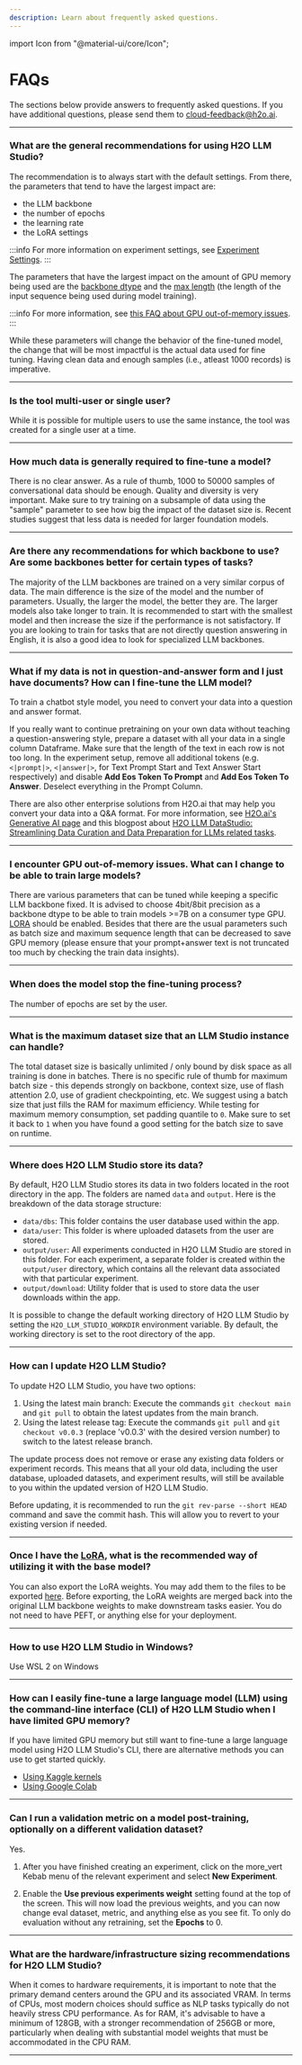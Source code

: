 ```yaml
---
description: Learn about frequently asked questions. 
---
```

import Icon from "@material-ui/core/Icon";

# FAQs

The sections below provide answers to frequently asked questions. If you have additional questions, please send them to [cloud-feedback@h2o.ai](mailto:cloud-feedback@h2o.ai).

---

### What are the general recommendations for using H2O LLM Studio?

The recommendation is to always start with the default settings. From there, the parameters that tend to have the largest impact are: 
- the LLM backbone
- the number of epochs
- the learning rate
- the LoRA settings 

:::info
For more information on experiment settings, see [Experiment Settings](guide/experiments/experiment-settings). 
:::

The parameters that have the largest impact on the amount of GPU memory being used are the [backbone dtype](guide/experiments/experiment-settings#backbone-dtype) and the [max length](guide/experiments/experiment-settings#max-length) (the length of the input sequence being used during model training). 

:::info
For more information, see [this FAQ about GPU out-of-memory issues](#i-encounter-gpu-out-of-memory-issues-what-can-i-change-to-be-able-to-train-large-models). 
:::

While these parameters will change the behavior of the fine-tuned model, the change that will be most impactful is the actual data used for fine tuning. Having clean data and enough samples (i.e., atleast 1000 records) is imperative.

---

### Is the tool multi-user or single user? 

While it is possible for multiple users to use the same instance, the tool was created for a single user at a time. 

----

### How much data is generally required to fine-tune a model?

There is no clear answer. As a rule of thumb, 1000 to 50000 samples of conversational data should be enough. Quality and diversity is very important. Make sure to try training on a subsample of data using the "sample" parameter to see how big the impact of the dataset size is. Recent studies suggest that less data is needed for larger foundation models.

---

### Are there any recommendations for which backbone to use? Are some backbones better for certain types of tasks?

The majority of the LLM backbones are trained on a very similar corpus of data. The main difference is the size of the model and the number of parameters. Usually, the larger the model, the better they are. The larger models also take longer to train. It is recommended to start with the smallest model and then increase the size if the performance is not satisfactory. If you are looking to train for tasks that are not directly question answering in English, it is also a good idea to look for specialized LLM backbones.

---

### What if my data is not in question-and-answer form and I just have documents? How can I fine-tune the LLM model?

To train a chatbot style model, you need to convert your data into a question and answer format.

If you really want to continue pretraining on your own data without teaching a question-answering style, prepare a dataset with all your data in a single column Dataframe. Make sure that the length of the text in each row is not too long. In the experiment setup, remove all additional tokens (e.g. `<|prompt|>`, `<|answer|>`, for Text Prompt Start and Text Answer Start respectively) and disable **Add Eos Token To Prompt** and **Add Eos Token To Answer**. Deselect everything in the Prompt Column.

There are also other enterprise solutions from H2O.ai that may help you convert your data into a Q&A format. For more information, see [H2O.ai's Generative AI page](https://h2o.ai/) and this blogpost about [H2O LLM DataStudio: Streamlining Data Curation and Data Preparation for LLMs related tasks](https://blog.h2o.ai/blog/streamlining-data-preparation-for-fine-tuning-of-large-language-models/).

---

###  I encounter GPU out-of-memory issues. What can I change to be able to train large models?

There are various parameters that can be tuned while keeping a specific LLM backbone fixed. It is advised to choose 4bit/8bit precision as a backbone dtype to be able to train models >=7B on a consumer type GPU. [LORA](concepts#lora-low-rank-adaptation) should be enabled. Besides that there are the usual parameters such as batch size and maximum sequence length that can be decreased to save GPU memory (please ensure that your prompt+answer text is not truncated too much by checking the train data insights).

---

### When does the model stop the fine-tuning process?

The number of epochs are set by the user.

---

### What is the maximum dataset size that an LLM Studio instance can handle?

The total dataset size is basically unlimited / only bound by disk space as all training is done in batches. There is no specific rule of thumb for maximum batch size - this depends strongly on backbone, context size, use of flash attention 2.0, use of gradient checkpointing, etc.
We suggest using a batch size that just fills the RAM for maximum efficiency. While testing for maximum memory consumption, set padding quantile to `0`. Make sure to set it back to `1` when you have found a good setting for the batch size to save on runtime.

----

### Where does H2O LLM Studio store its data?

By default, H2O LLM Studio stores its data in two folders located in the root directory in the app. The folders are named `data` and `output`. Here is the breakdown of the data storage structure:
- `data/dbs`: This folder contains the user database used within the app.
- `data/user`: This folder is where uploaded datasets from the user are stored.
- `output/user`: All experiments conducted in H2O LLM Studio are stored in this folder. For each experiment, a separate folder is created within the `output/user` directory, which contains all the relevant data associated with that particular experiment.
- `output/download`: Utility folder that is used to store data the user downloads within the app. 

It is possible to change the default working directory of H2O LLM Studio by setting the `H2O_LLM_STUDIO_WORKDIR` environment variable. By default, the working directory is set to the root directory of the app.

----

### How can I update H2O LLM Studio?

To update H2O LLM Studio, you have two options:

1. Using the latest main branch: Execute the commands `git checkout main` and `git pull` to obtain the latest updates from the main branch.
2. Using the latest release tag: Execute the commands `git pull` and `git checkout v0.0.3` (replace 'v0.0.3' with the desired version number) to switch to the latest release branch.

The update process does not remove or erase any existing data folders or experiment records. This means that all your old data, including the user database, uploaded datasets, and experiment results, will still be available to you within the updated version of H2O LLM Studio.

Before updating, it is recommended to run the `git rev-parse --short HEAD` command and save the commit hash. 
This will allow you to revert to your existing version if needed. 

---

### Once I have the [LoRA](guide/experiments/experiment-settings.md#lora), what is the recommended way of utilizing it with the base model?

You can also export the LoRA weights. You may add them to the files to be exported [here](https://github.com/h2oai/h2o-llmstudio/blob/main/llm_studio/app_utils/sections/experiment.py#L1552). Before exporting, the LoRA weights are merged back into the original LLM backbone weights to make downstream tasks easier. You do not need to have PEFT, or anything else for your deployment.

---

### How to use H2O LLM Studio in Windows? 

Use WSL 2 on Windows 

---

### How can I easily fine-tune a large language model (LLM) using the command-line interface (CLI) of H2O LLM Studio when I have limited GPU memory?

If you have limited GPU memory but still want to fine-tune a large language model using H2O LLM Studio's CLI, there are alternative methods you can use to get started quickly.

- [Using Kaggle kernels](https://www.kaggle.com/code/ilu000/h2o-llm-studio-cli/) 
- [Using Google Colab](https://colab.research.google.com/drive/1soqfJjwDJwjjH-VzZYO_pUeLx5xY4N1K?usp=sharing)

---

### Can I run a validation metric on a model post-training, optionally on a different validation dataset?

Yes.

1. After you have finished creating an experiment, click on the <Icon>more_vert</Icon> Kebab menu of the relevant experiment and select **New Experiment**. 

2. Enable the **Use previous experiments weight** setting found at the top of the screen. 
   This will now load the previous weights, and you can now change eval dataset, metric, and anything else as you see fit. To only do evaluation without any retraining, set the **Epochs** to 0.

----

### What are the hardware/infrastructure sizing recommendations for H2O LLM Studio?

When it comes to hardware requirements, it is important to note that the primary demand centers around the GPU and its associated VRAM. In terms of CPUs, most modern choices should suffice as NLP tasks typically do not heavily stress CPU performance. As for RAM, it's advisable to have a minimum of 128GB, with a stronger recommendation of 256GB or more, particularly when dealing with substantial model weights that must be accommodated in the CPU RAM.

----






